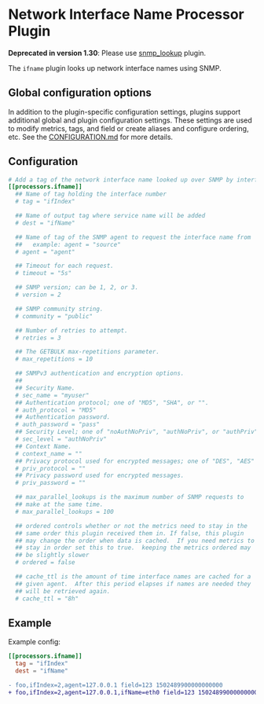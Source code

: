 # Network Interface Name Processor Plugin

**Deprecated in version 1.30**: Please use [snmp_lookup][] plugin.

The `ifname` plugin looks up network interface names using SNMP.

[snmp_lookup]: ../snmp_lookup/README.md

## Global configuration options <!-- @/docs/includes/plugin_config.md -->

In addition to the plugin-specific configuration settings, plugins support
additional global and plugin configuration settings. These settings are used to
modify metrics, tags, and field or create aliases and configure ordering, etc.
See the [CONFIGURATION.md][CONFIGURATION.md] for more details.

[CONFIGURATION.md]: ../../../docs/CONFIGURATION.md#plugins

## Configuration

```toml @sample.conf
# Add a tag of the network interface name looked up over SNMP by interface number
[[processors.ifname]]
  ## Name of tag holding the interface number
  # tag = "ifIndex"

  ## Name of output tag where service name will be added
  # dest = "ifName"

  ## Name of tag of the SNMP agent to request the interface name from
  ##   example: agent = "source"
  # agent = "agent"

  ## Timeout for each request.
  # timeout = "5s"

  ## SNMP version; can be 1, 2, or 3.
  # version = 2

  ## SNMP community string.
  # community = "public"

  ## Number of retries to attempt.
  # retries = 3

  ## The GETBULK max-repetitions parameter.
  # max_repetitions = 10

  ## SNMPv3 authentication and encryption options.
  ##
  ## Security Name.
  # sec_name = "myuser"
  ## Authentication protocol; one of "MD5", "SHA", or "".
  # auth_protocol = "MD5"
  ## Authentication password.
  # auth_password = "pass"
  ## Security Level; one of "noAuthNoPriv", "authNoPriv", or "authPriv".
  # sec_level = "authNoPriv"
  ## Context Name.
  # context_name = ""
  ## Privacy protocol used for encrypted messages; one of "DES", "AES" or "".
  # priv_protocol = ""
  ## Privacy password used for encrypted messages.
  # priv_password = ""

  ## max_parallel_lookups is the maximum number of SNMP requests to
  ## make at the same time.
  # max_parallel_lookups = 100

  ## ordered controls whether or not the metrics need to stay in the
  ## same order this plugin received them in. If false, this plugin
  ## may change the order when data is cached.  If you need metrics to
  ## stay in order set this to true.  keeping the metrics ordered may
  ## be slightly slower
  # ordered = false

  ## cache_ttl is the amount of time interface names are cached for a
  ## given agent.  After this period elapses if names are needed they
  ## will be retrieved again.
  # cache_ttl = "8h"
```

## Example

Example config:

```toml
[[processors.ifname]]
  tag = "ifIndex"
  dest = "ifName"
```

```diff
- foo,ifIndex=2,agent=127.0.0.1 field=123 1502489900000000000
+ foo,ifIndex=2,agent=127.0.0.1,ifName=eth0 field=123 1502489900000000000
```
